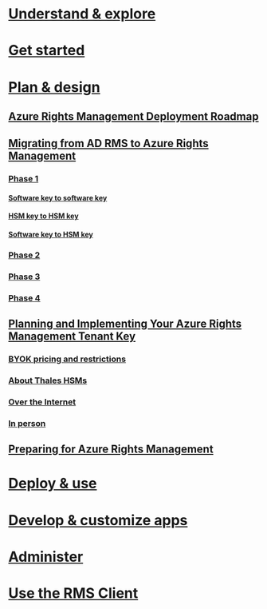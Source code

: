 # [Understand & explore](/rights-management/understand-explore/azure-rights-management)
# [Get started](/rights-management/get-started/requirements-for-azure-rights-management)
# [Plan & design](./azure-rights-management-deployment-roadmap.md)
## [Azure Rights Management Deployment Roadmap](./azure-rights-management-deployment-roadmap.md)
## [Migrating from AD RMS to Azure Rights Management](./migrating-from-ad-rms-to-azure-rights-management.md)
### [Phase 1](./migrating-from-ad-rms-to-azure-rights-management-phase1.md)
#### [Software key to software key](migrating-from-ad-rms-to-azure-rights-management-softwarekey-to-softwarekey.md)
#### [HSM key to HSM key](migrating-from-ad-rms-to-azure-rights-management-hsmkey-to-hsmkey.md)
#### [Software key to HSM key](migrating-from-ad-rms-to-azure-rights-management-softwarekey-to-hsmkey.md)
### [Phase 2](./migrating-from-ad-rms-to-azure-rights-management-phase2.md)
### [Phase 3](./migrating-from-ad-rms-to-azure-rights-management-phase3.md)
### [Phase 4](./migrating-from-ad-rms-to-azure-rights-management-phase4.md)
## [Planning and Implementing Your Azure Rights Management Tenant Key](./planning-and-implementing-your-azure-rights-management-tenant-key.md)
### [BYOK pricing and restrictions](byok-pricing-and-restrictions.md)
### [About Thales HSMs](information-about-thales-hms-and-microsoft-additions.md)
### [Over the Internet](generate-and-transfer-your-tenant-key-over-the-internet.md)
### [In person](generate-and-transfer-your-tenant-key-in-person.md)
## [Preparing for Azure Rights Management](./preparing-for-azure-rights-management.md)
# [Deploy & use](/rights-management/deploy-use/activating-azure-rights-management)
# [Develop & customize apps](/rights-management/develop/developers-guide)
# [Administer](/rights-management/administer/administering-azure-rights-management-with-powershell)
# [Use the RMS Client](/rights-management/rms-client/rights-management-rms-client)